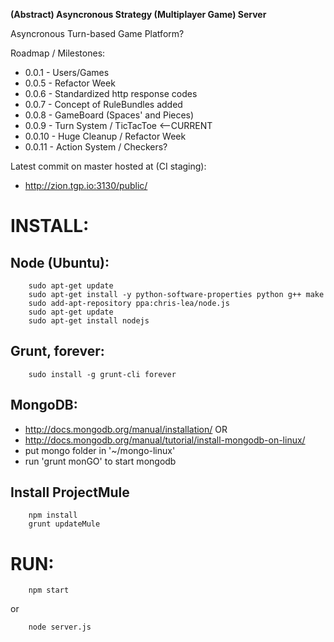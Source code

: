 **(Abstract) Asyncronous Strategy (Multiplayer Game) Server**

Asyncronous Turn-based Game Platform?

Roadmap / Milestones:
- 0.0.1 - Users/Games
- 0.0.5 - Refactor Week
- 0.0.6 - Standardized http response codes
- 0.0.7 - Concept of RuleBundles added
- 0.0.8 - GameBoard (Spaces' and Pieces)
- 0.0.9 - Turn System / TicTacToe  <--CURRENT
- 0.0.10 - Huge Cleanup / Refactor Week
- 0.0.11 - Action System / Checkers?

Latest commit on master hosted at (CI staging):
- http://zion.tgp.io:3130/public/

INSTALL:
=======

Node (Ubuntu):
-----------
```
    sudo apt-get update
    sudo apt-get install -y python-software-properties python g++ make
    sudo add-apt-repository ppa:chris-lea/node.js
    sudo apt-get update
    sudo apt-get install nodejs
```
    
Grunt, forever:
-----------
```
    sudo install -g grunt-cli forever
```

MongoDB:
-----------
- http://docs.mongodb.org/manual/installation/
OR
- http://docs.mongodb.org/manual/tutorial/install-mongodb-on-linux/
- put mongo folder in '~/mongo-linux'
- run 'grunt monGO' to start mongodb

Install ProjectMule
-----------
```
    npm install
    grunt updateMule
```

RUN:
=======

```
    npm start
```
or
```
    node server.js
```
